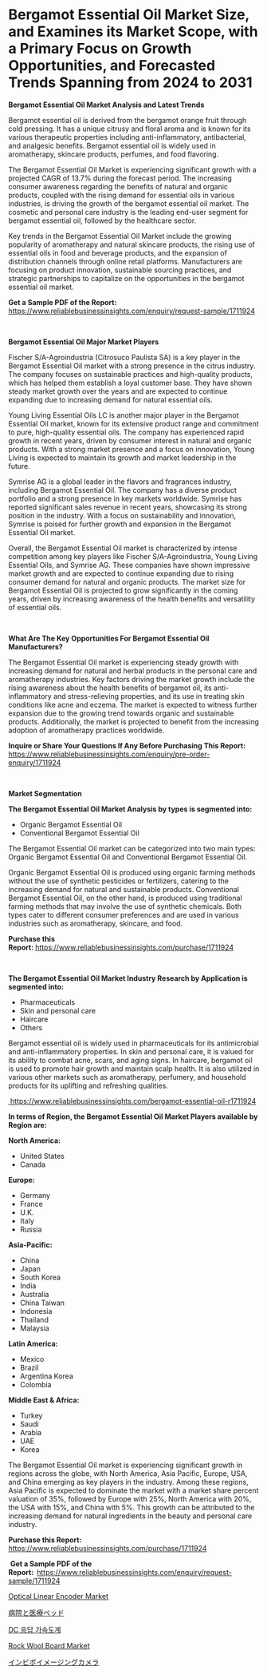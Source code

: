 <p><h1>Bergamot Essential Oil Market Size, and Examines its Market Scope, with a Primary Focus on Growth Opportunities, and Forecasted Trends Spanning from 2024 to 2031</h1></p><p><strong>Bergamot Essential Oil Market Analysis and Latest Trends</strong></p>
<p><p>Bergamot essential oil is derived from the bergamot orange fruit through cold pressing. It has a unique citrusy and floral aroma and is known for its various therapeutic properties including anti-inflammatory, antibacterial, and analgesic benefits. Bergamot essential oil is widely used in aromatherapy, skincare products, perfumes, and food flavoring.</p><p>The Bergamot Essential Oil Market is experiencing significant growth with a projected CAGR of 13.7% during the forecast period. The increasing consumer awareness regarding the benefits of natural and organic products, coupled with the rising demand for essential oils in various industries, is driving the growth of the bergamot essential oil market. The cosmetic and personal care industry is the leading end-user segment for bergamot essential oil, followed by the healthcare sector.</p><p>Key trends in the Bergamot Essential Oil Market include the growing popularity of aromatherapy and natural skincare products, the rising use of essential oils in food and beverage products, and the expansion of distribution channels through online retail platforms. Manufacturers are focusing on product innovation, sustainable sourcing practices, and strategic partnerships to capitalize on the opportunities in the bergamot essential oil market.</p></p>
<p><strong>Get a Sample PDF of the Report:&nbsp;</strong> <a href="https://www.reliablebusinessinsights.com/enquiry/request-sample/1711924">https://www.reliablebusinessinsights.com/enquiry/request-sample/1711924</a></p>
<p>&nbsp;</p>
<p><strong>Bergamot Essential Oil Major Market Players</strong></p>
<p><p>Fischer S/A-Agroindustria (Citrosuco Paulista SA) is a key player in the Bergamot Essential Oil market with a strong presence in the citrus industry. The company focuses on sustainable practices and high-quality products, which has helped them establish a loyal customer base. They have shown steady market growth over the years and are expected to continue expanding due to increasing demand for natural essential oils.</p><p>Young Living Essential Oils LC is another major player in the Bergamot Essential Oil market, known for its extensive product range and commitment to pure, high-quality essential oils. The company has experienced rapid growth in recent years, driven by consumer interest in natural and organic products. With a strong market presence and a focus on innovation, Young Living is expected to maintain its growth and market leadership in the future.</p><p>Symrise AG is a global leader in the flavors and fragrances industry, including Bergamot Essential Oil. The company has a diverse product portfolio and a strong presence in key markets worldwide. Symrise has reported significant sales revenue in recent years, showcasing its strong position in the industry. With a focus on sustainability and innovation, Symrise is poised for further growth and expansion in the Bergamot Essential Oil market.</p><p>Overall, the Bergamot Essential Oil market is characterized by intense competition among key players like Fischer S/A-Agroindustria, Young Living Essential Oils, and Symrise AG. These companies have shown impressive market growth and are expected to continue expanding due to rising consumer demand for natural and organic products. The market size for Bergamot Essential Oil is projected to grow significantly in the coming years, driven by increasing awareness of the health benefits and versatility of essential oils.</p></p>
<p>&nbsp;</p>
<p><strong>What Are The Key Opportunities For Bergamot Essential Oil Manufacturers?</strong></p>
<p><p>The Bergamot Essential Oil market is experiencing steady growth with increasing demand for natural and herbal products in the personal care and aromatherapy industries. Key factors driving the market growth include the rising awareness about the health benefits of bergamot oil, its anti-inflammatory and stress-relieving properties, and its use in treating skin conditions like acne and eczema. The market is expected to witness further expansion due to the growing trend towards organic and sustainable products. Additionally, the market is projected to benefit from the increasing adoption of aromatherapy practices worldwide.</p></p>
<p><strong>Inquire or Share Your Questions If Any Before Purchasing This Report:</strong> <a href="https://www.reliablebusinessinsights.com/enquiry/pre-order-enquiry/1711924">https://www.reliablebusinessinsights.com/enquiry/pre-order-enquiry/1711924</a></p>
<p>&nbsp;</p>
<p><strong>Market Segmentation</strong></p>
<p><strong>The Bergamot Essential Oil Market Analysis by types is segmented into:</strong></p>
<p><ul><li>Organic Bergamot Essential Oil</li><li>Conventional Bergamot Essential Oil</li></ul></p>
<p><p>The Bergamot Essential Oil market can be categorized into two main types: Organic Bergamot Essential Oil and Conventional Bergamot Essential Oil. </p><p>Organic Bergamot Essential Oil is produced using organic farming methods without the use of synthetic pesticides or fertilizers, catering to the increasing demand for natural and sustainable products. Conventional Bergamot Essential Oil, on the other hand, is produced using traditional farming methods that may involve the use of synthetic chemicals. Both types cater to different consumer preferences and are used in various industries such as aromatherapy, skincare, and food.</p></p>
<p><strong>Purchase this Report:&nbsp;</strong><a href="https://www.reliablebusinessinsights.com/purchase/1711924">https://www.reliablebusinessinsights.com/purchase/1711924</a></p>
<p>&nbsp;</p>
<p><strong>The Bergamot Essential Oil Market Industry Research by Application is segmented into:</strong></p>
<p><ul><li>Pharmaceuticals</li><li>Skin and personal care</li><li>Haircare</li><li>Others</li></ul></p>
<p><p>Bergamot essential oil is widely used in pharmaceuticals for its antimicrobial and anti-inflammatory properties. In skin and personal care, it is valued for its ability to combat acne, scars, and aging signs. In haircare, bergamot oil is used to promote hair growth and maintain scalp health. It is also utilized in various other markets such as aromatherapy, perfumery, and household products for its uplifting and refreshing qualities.</p></p>
<p><a href="https://www.reliablebusinessinsights.com/bergamot-essential-oil-r1711924">&nbsp;https://www.reliablebusinessinsights.com/bergamot-essential-oil-r1711924</a></p>
<p><strong>In terms of Region, the Bergamot Essential Oil Market Players available by Region are:</strong></p>
<p>
    <p> <strong> North America: </strong>
        <ul>
            <li>United States</li>
            <li>Canada</li>
        </ul>
        </p> 
    <p> <strong> Europe: </strong>
        <ul>
            <li>Germany</li>
            <li>France</li>
            <li>U.K.</li>
            <li>Italy</li>
            <li>Russia</li>
        </ul>
        </p> 
    <p> <strong> Asia-Pacific: </strong>
        <ul>
            <li>China</li>
            <li>Japan</li>
            <li>South Korea</li>
            <li>India</li>
            <li>Australia</li>
            <li>China Taiwan</li>
            <li>Indonesia</li>
            <li>Thailand</li>
            <li>Malaysia</li>
        </ul>
        </p> 
    <p> <strong> Latin America: </strong>
        <ul>
            <li>Mexico</li>
            <li>Brazil</li>
            <li>Argentina Korea</li>
            <li>Colombia</li>
        </ul>
        </p> 
    <p> <strong> Middle East & Africa: </strong>
        <ul>
            <li>Turkey</li>
            <li>Saudi</li>
            <li>Arabia</li>
            <li>UAE</li>
            <li>Korea</li>
        </ul>
    </p>
    </p>
<p><p>The Bergamot Essential Oil market is experiencing significant growth in regions across the globe, with North America, Asia Pacific, Europe, USA, and China emerging as key players in the industry. Among these regions, Asia Pacific is expected to dominate the market with a market share percent valuation of 35%, followed by Europe with 25%, North America with 20%, the USA with 15%, and China with 5%. This growth can be attributed to the increasing demand for natural ingredients in the beauty and personal care industry.</p></p>
<p><strong>Purchase this Report: </strong><a href="https://www.reliablebusinessinsights.com/purchase/1711924">https://www.reliablebusinessinsights.com/purchase/1711924</a></p>
<p>&nbsp;<strong>Get a Sample PDF of the Report:&nbsp;&nbsp;</strong><a href="https://www.reliablebusinessinsights.com/enquiry/request-sample/1711924">https://www.reliablebusinessinsights.com/enquiry/request-sample/1711924</a></p>
<p><strong></strong></p>
<p><p><a href="https://github.com/maudAbbott7/Market-Research-Report-List-1/blob/main/optical-linear-encoder-market.md">Optical Linear Encoder Market</a></p><p><a href="https://medium.com/@alexsania91/%E7%97%85%E9%99%A2%E3%81%8A%E3%82%88%E3%81%B3%E5%8C%BB%E7%99%82%E7%94%A8%E3%83%99%E3%83%83%E3%83%89%E5%B8%82%E5%A0%B4-%E5%B8%82%E5%A0%B4%E3%82%B7%E3%82%A7%E3%82%A2-%E5%B8%82%E5%A0%B4%E5%8B%95%E5%90%91-%E3%81%8A%E3%82%88%E3%81%B3%E5%B0%86%E6%9D%A5%E3%81%AE%E6%88%90%E9%95%B7%E3%81%AE%E6%8E%A2%E6%B1%82-efad1e2ca7ce">病院と医療ベッド</a></p><p><a href="https://medium.com/@eltaroberts01/dc-%EB%B0%98%EC%9D%91-%EA%B0%80%EC%86%8D%EB%8F%84%EA%B3%84-%EC%8B%9C%EC%9E%A5-%EA%B7%9C%EB%AA%A8-%EC%8B%9C%EC%9E%A5-%EC%A0%84%EB%A7%9D-%EB%B0%8F-%EC%8B%9C%EC%9E%A5-%EC%98%88%EC%B8%A1-2024%EB%85%84%EB%B6%80%ED%84%B0-2031%EB%85%84%EA%B9%8C%EC%A7%80-de9174d226b8">DC 응답 가속도계</a></p><p><a href="https://github.com/mancsybtousav/Market-Research-Report-List-2/blob/main/rock-wool-board-market.md">Rock Wool Board Market</a></p><p><a href="https://github.com/EstaSprer20231/Market-Research-Report-List-2/blob/main/7989702127071.md">インビボイメージングカメラ</a></p></p>